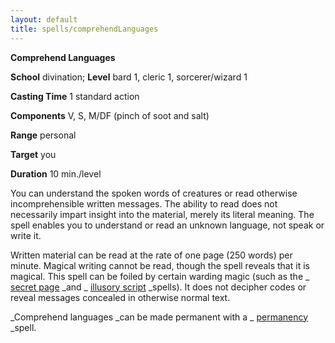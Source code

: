 ```yaml
---
layout: default
title: spells/comprehendLanguages
---
```

 **Comprehend Languages**

**School** divination; **Level** bard 1, cleric 1, sorcerer/wizard 1

**Casting Time** 1 standard action

**Components** V, S, M/DF (pinch of soot and salt)

**Range** personal

**Target** you

**Duration** 10 min./level

You can understand the spoken words of creatures or read otherwise incomprehensible written messages. The ability to read does not necessarily impart insight into the material, merely its literal meaning. The spell enables you to understand or read an unknown language, not speak or write it.

Written material can be read at the rate of one page (250 words) per minute. Magical writing cannot be read, though the spell reveals that it is magical. This spell can be foiled by certain warding magic (such as the _ [secret page](secretPage#_secret-page) _and _ [illusory script](illusoryScript#_illusory-script) _spells). It does not decipher codes or reveal messages concealed in otherwise normal text.

_Comprehend languages _can be made permanent with a _ [permanency](permanency#_permanency) _spell.

